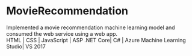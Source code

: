 # MovieRecommendation
Implemented a movie recommendation machine learning model and consumed the web service using a web app.  
HTML | CSS | JavaScript | ASP .NET Core| C# | Azure Machine Learning Studio| VS 2017 
